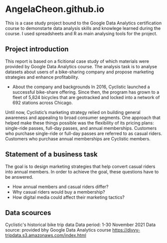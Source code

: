 # AngelaCheon.github.io

This is a case study project bound to the Google Data Analytics certification course to demonstarte data analysis skills and knowlege learned during the course.
I used spreadsheets and R as main analysing tools for the project.


## Project introduction
This report is based on a ficitional case study of which materials were provided by Google Data Analytics course. The analysis task is to analyse datasets about users of a bike-sharing company and propose marketing strategies and enhance profitability.

* About the company and backgrounds
In 2016, Cyclistic launched a successful bike-share offering. Since then, the program has grown to a fleet of 5,824 bicycles that are geotracked and locked into a network of 692 stations across Chicago.

Until now, Cyclistic’s marketing strategy relied on building general awareness and appealing to broad consumer segments. One approach that helped make these things possible was the flexibility of its pricing plans: single-ride passes, full-day passes, and annual memberships. Customers who purchase single-ride or full-day passes are referred to as casual riders. Customers who purchase annual memberships are Cyclistic members. 


## Statement of a business task
The goal is to design marketing strategies that help convert casual riders into annual members. In order to achieve the goal, these questions have to be answered.

* How annual members and casual riders differ?
* Why casual riders would buy a membership?
* How digital media could affect their marketing tactics?


## Data scources
Cyclistic's historical bike trip data
Data period: 1-30 November 2021
Data source: provided bhy Google Data Analytics course
https://divvy-tripdata.s3.amazonaws.com/index.html
